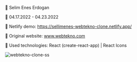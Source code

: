 🔷 Selim Enes Erdogan

🔷 04.17.2022 - 04.23.2022

🔷 Netlify demo: https://sellimenes-webtekno-clone.netlify.app/

🔷 Original website: www.webtekno.com

🔷 Used technologies: React (create-react-app) | React Icons

![webtekno-clone-ss](https://user-images.githubusercontent.com/23125375/164946461-ec1bfd86-3222-4e83-b929-c20856ed065f.png)
